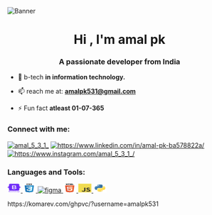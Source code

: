 ![Banner](https://github.com/amalpk531/amalpk531/blob/main/ccooddeee.gif)
<h1 align="center">Hi , I'm amal pk</h1>
<h3 align="center">A passionate developer from India</h3>

- 🌱 b-tech **in information technology.**

- 📫 reach me at: **amalpk531@gmail.com**

- ⚡ Fun fact **atleast 01-07-365**

<h3 align="left">Connect with me:</h3>
<p align="left">
<a href="https://twitter.com/amal_5_3_1_" target="blank"><img align="center" src="https://raw.githubusercontent.com/rahuldkjain/github-profile-readme-generator/master/src/images/icons/Social/twitter.svg" alt="amal_5_3_1_" height="20" width="30" /></a>
<a href="https://linkedin.com/in/https://www.linkedin.com/in/amal-pk-ba578822a/" target="blank"><img align="center" src="https://raw.githubusercontent.com/rahuldkjain/github-profile-readme-generator/master/src/images/icons/Social/linked-in-alt.svg" alt="https://www.linkedin.com/in/amal-pk-ba578822a/" height="20" width="30" /></a>
<a href="https://instagram.com/https://www.instagram.com/amal_5_3_1_/" target="blank"><img align="center" src="https://raw.githubusercontent.com/rahuldkjain/github-profile-readme-generator/master/src/images/icons/Social/instagram.svg" alt="https://www.instagram.com/amal_5_3_1_/" height="20" width="30" /></a>
</p>

<h3 align="left">Languages and Tools:</h3>
<p align="left"> <a href="https://getbootstrap.com" target="_blank" rel="noreferrer"> <img src="https://raw.githubusercontent.com/devicons/devicon/master/icons/bootstrap/bootstrap-plain-wordmark.svg" alt="bootstrap" width="30" height="20"/> </a> <a href="https://www.w3schools.com/css/" target="_blank" rel="noreferrer"> <img src="https://raw.githubusercontent.com/devicons/devicon/master/icons/css3/css3-original-wordmark.svg" alt="css3" width="30" height="20"/> </a> <a href="https://www.figma.com/" target="_blank" rel="noreferrer"> <img src="https://www.vectorlogo.zone/logos/figma/figma-icon.svg" alt="figma" width="30" height="20"/> </a> <a href="https://www.w3.org/html/" target="_blank" rel="noreferrer"> <img src="https://raw.githubusercontent.com/devicons/devicon/master/icons/html5/html5-original-wordmark.svg" alt="html5" width="30" height="20"/> </a> <a href="https://developer.mozilla.org/en-US/docs/Web/JavaScript" target="_blank" rel="noreferrer"> <img src="https://raw.githubusercontent.com/devicons/devicon/master/icons/javascript/javascript-original.svg" alt="javascript" width="30" height="20"/> </a> <a href="https://www.python.org" target="_blank" rel="noreferrer"> <img src="https://raw.githubusercontent.com/devicons/devicon/master/icons/python/python-original.svg" alt="python" width="30" height="20"/> </a> </p>
https://komarev.com/ghpvc/?username=amalpk531
